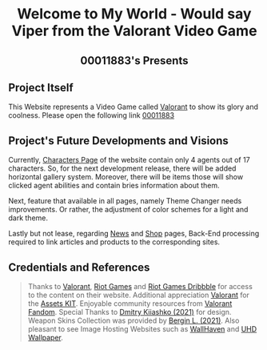 <div align="center" markdown="1">
<h1>Welcome to My World - Would say Viper from the Valorant Video Game</h1>
<h2>00011883's Presents</h2>
</div>

## Project Itself

This Website represents a Video Game called [Valorant](https://playvalorant.com/) to show its glory and coolness.
Please open the following link [00011883](https://00011883.netlify.app/index.html)

## Project's Future Developments and Visions

Currently, [Characters Page](https://00011883.netlify.app/pages/characters/index.html) of the website contain only 4 agents out of 17 characters.
So, for the next development release, there will be added horizontal gallery system. Moreover, there will be items those will show clicked agent abilities
and contain bries information about them.

Next, feature that available in all pages, namely Theme Changer needs improvements. Or rather, the adjustment of color schemes for a light and dark theme.

Lastly but not lease, regarding [News](https://00011883.netlify.app/pages/news/index.html) and [Shop](https://00011883.netlify.app/pages/shop/index.html) pages,
Back-End processing required to link articles and products to the corresponding sites.

## Credentials and References

> Thanks to [Valorant](https://playvalorant.com/), [Riot Games](https://www.riotgames.com/en) and [Riot Games Dribbble](https://dribbble.com/RiotGames) for access to the content on their website.
> Additional appreciation [Valorant](https://playvalorant.com/) for the [Assets KIT](https://playvalorant.com/en-us/news/game-updates/valorant-asset-kit/).
> Enjoyable community resources from [Valorant Fandom](https://valorant.fandom.com/wiki/VALORANT_Wiki).
> Special Thanks to [Dmitry Kiiashko (2021)](https://dribbble.com/UnEpicKid) for design.
> Weapon Skins Collection was provided by [Bergin L. (2021)](https://www.dexerto.com/valorant/all-valorant-deluxe-edition-skin-bundles-tiers-weapons-prices-1456863/).
> Also pleasant to see Image Hosting Websites such as [WallHaven](https://wallhaven.cc/) and [UHD Wallpaper](https://www.uhdpaper.com/).
